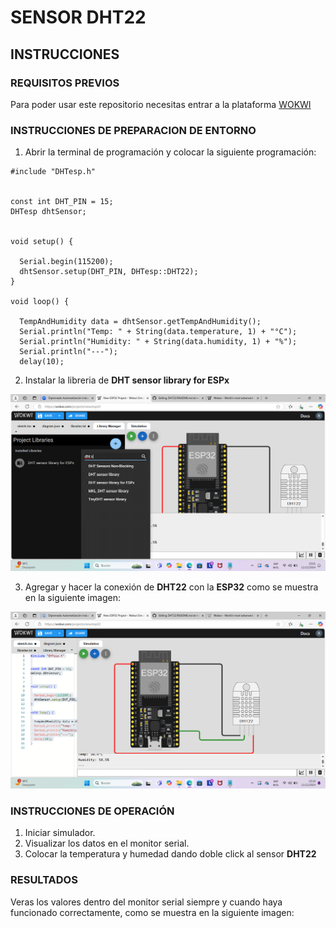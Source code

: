 #  SENSOR DHT22

## INSTRUCCIONES

### REQUISITOS PREVIOS
Para poder usar este repositorio necesitas entrar a la plataforma [WOKWI](https://wokwi.com/)

### INSTRUCCIONES DE PREPARACION DE ENTORNO
1. Abrir la terminal de programación y colocar la siguiente programación:
   
```
#include "DHTesp.h"


const int DHT_PIN = 15;
DHTesp dhtSensor;


void setup() {

  Serial.begin(115200);
  dhtSensor.setup(DHT_PIN, DHTesp::DHT22);
}

void loop() {

  TempAndHumidity data = dhtSensor.getTempAndHumidity();
  Serial.println("Temp: " + String(data.temperature, 1) + "°C");
  Serial.println("Humidity: " + String(data.humidity, 1) + "%");
  Serial.println("---");
  delay(10);  
  ```

2. Instalar la libreria de **DHT sensor library for ESPx**
   
![](https://github.com/RaulCasS/DHT22/blob/main/Captura%20de%20pantalla%202024-12-11%20230225.png?raw=true)

3. Agregar y hacer la conexión de **DHT22** con la **ESP32** como se muestra en la siguiente imagen:
   
![](https://github.com/RaulCasS/DHT22/blob/main/Captura%20de%20pantalla%202024-12-11%20231010.png?raw=true)

### INSTRUCCIONES DE OPERACIÓN

1. Iniciar simulador.
2. Visualizar los datos en el monitor serial.
3. Colocar la temperatura y humedad dando doble click al sensor **DHT22**

### RESULTADOS

Veras los valores dentro del monitor serial siempre y cuando haya funcionado correctamente, como se muestra en la siguiente imagen:









